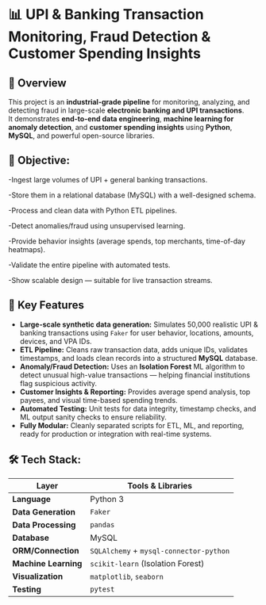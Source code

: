 # 📊 UPI & Banking Transaction Monitoring, Fraud Detection & Customer Spending Insights


## 🚀 Overview

This project is an **industrial-grade pipeline** for monitoring, analyzing, and detecting fraud in large-scale **electronic banking and UPI transactions**.  
It demonstrates **end-to-end data engineering**, **machine learning for anomaly detection**, and **customer spending insights** using **Python**, **MySQL**, and powerful open-source libraries.

## 📌 Objective:
-Ingest large volumes of UPI + general banking transactions.

-Store them in a relational database (MySQL) with a well-designed schema.

-Process and clean data with Python ETL pipelines.

-Detect anomalies/fraud using unsupervised learning.

-Provide behavior insights (average spends, top merchants, time-of-day heatmaps).

-Validate the entire pipeline with automated tests.

-Show scalable design — suitable for live transaction streams.


## 🎯 **Key Features**

- **Large-scale synthetic data generation:** Simulates 50,000 realistic UPI & banking transactions using `Faker` for user behavior, locations, amounts, devices, and VPA IDs.
- **ETL Pipeline:** Cleans raw transaction data, adds unique IDs, validates timestamps, and loads clean records into a structured **MySQL** database.
- **Anomaly/Fraud Detection:** Uses an **Isolation Forest** ML algorithm to detect unusual high-value transactions — helping financial institutions flag suspicious activity.
- **Customer Insights & Reporting:** Provides average spend analysis, top payees, and visual time-based spending trends.
- **Automated Testing:** Unit tests for data integrity, timestamp checks, and ML output sanity checks to ensure reliability.
- **Fully Modular:** Cleanly separated scripts for ETL, ML, and reporting, ready for production or integration with real-time systems.



## 🛠️ Tech Stack:

| Layer | Tools & Libraries |
|-------|--------------------|
| **Language** | Python 3 |
| **Data Generation** | `Faker` |
| **Data Processing** | `pandas` |
| **Database** | MySQL |
| **ORM/Connection** | `SQLAlchemy` + `mysql-connector-python` |
| **Machine Learning** | `scikit-learn` (Isolation Forest) |
| **Visualization** | `matplotlib`, `seaborn` |
| **Testing** | `pytest` |


